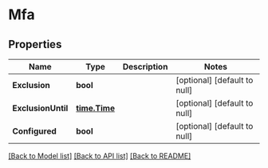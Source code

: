 # Mfa

## Properties
Name | Type | Description | Notes
------------ | ------------- | ------------- | -------------
**Exclusion** | **bool** |  | [optional] [default to null]
**ExclusionUntil** | [**time.Time**](time.Time.md) |  | [optional] [default to null]
**Configured** | **bool** |  | [optional] [default to null]

[[Back to Model list]](../README.md#documentation-for-models) [[Back to API list]](../README.md#documentation-for-api-endpoints) [[Back to README]](../README.md)


